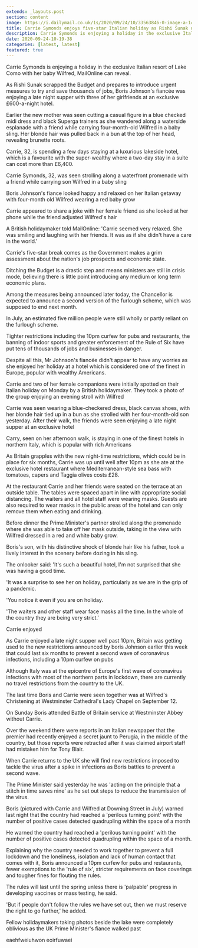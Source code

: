 ```yaml
---
extends: _layouts.post
section: content
image: https://i.dailymail.co.uk/1s/2020/09/24/10/33563846-0-image-a-147_1600938873411.jpg 
title: Carrie Symonds enjoys five-star Italian holiday as Rishi Sunak unveils urgent measures to save jobs 
description: Carrie Symonds is enjoying a holiday in the exclusive Italian resort of Lake Como with her baby Wilfred and three female friends, MailOnline can reveal. 
date: 2020-09-24-10-19-38 
categories: [latest, latest] 
featured: true 
--- 
```

Carrie Symonds is enjoying a holiday in the exclusive Italian resort of Lake Como with her baby Wilfred, MailOnline can reveal.

As Rishi Sunak scrapped the Budget and prepares to introduce urgent measures to try and save thousands of jobs, Boris Johnson's fiancée was enjoying a late night supper with three of her girlfriends at an exclusive £600-a-night hotel. 

Earlier the new mother was seen cutting a casual figure in a blue checked midi dress and black Superga trainers as she wandered along a waterside esplanade with a friend while carrying four-month-old Wilfred in a baby sling. Her blonde hair was pulled back in a bun at the top of her head, revealing brunette roots.

Carrie, 32, is spending a few days staying at a luxurious lakeside hotel, which is a favourite with the super-wealthy where a two-day stay in a suite can cost more than £6,400.

Carrie Symonds, 32, was seen strolling along a waterfront promenade with a friend while carrying son Wilfred in a baby sling 

Boris Johnson's fiance looked happy and relaxed on her Italian getaway with four-month old Wilfred wearing a red baby grow

Carrie appeared to share a joke with her female friend as she looked at her phone while the friend adjusted Wilfred's hair 



A British holidaymaker told MailOnline: 'Carrie seemed very relaxed. She was smiling and laughing with her friends. It was as if she didn't have a care in the world.'

Carrie's five-star break comes as the Government makes a grim assessment about the nation's job prospects and economic state.

Ditching the Budget is a drastic step and means ministers are still in crisis mode, believing there is little point introducing any medium or long term economic plans.

Among the measures being announced later today, the Chancellor is expected to announce a second version of the furlough scheme, which was supposed to end next month.

In July, an estimated five million people were still wholly or partly reliant on the furlough scheme. 

Tighter restrictions including the 10pm curfew for pubs and restaurants, the banning of indoor sports and greater enforcement of the Rule of Six have put tens of thousands of jobs and businesses in danger.

Despite all this, Mr Johnson's fiancée didn't appear to have any worries as she enjoyed her holiday at a hotel which is considered one of the finest in Europe, popular with wealthy Americans. 

Carrie and two of her female companions were initially spotted on their Italian holiday on Monday by a British holidaymaker. They took a photo of the group enjoying an evening stroll with Wilfred

Carrie was seen wearing a blue-checkered dress, black canvas shoes, with her blonde hair tied up in a bun as she strolled with her four-month-old son yesterday. After their walk, the friends were seen enjoying a late night supper at an exclusive hotel 

Carry, seen on her afternoon walk, is staying in one of the finest hotels in northern Italy, which is popular with rich Americans

As Britain grapples with the new night-time restrictions, which could be in place for six months, Carrie was up until well after 10pm as she ate at the exclusive hotel restaurant where Mediterranean-style sea bass with tomatoes, capers and Taggia olives costs £28.

At the restaurant Carrie and her friends were seated on the terrace at an outside table. The tables were spaced apart in line with appropriate social distancing. The waiters and all hotel staff were wearing masks. Guests are also required to wear masks in the public areas of the hotel and can only remove them when eating and drinking.

Before dinner the Prime Minister's partner strolled along the promenade where she was able to take off her mask outside, taking in the view with Wilfred dressed in a red and white baby grow.

Boris's son, with his distinctive shock of blonde hair like his father, took a lively interest in the scenery before dozing in his sling.

The onlooker said: 'It's such a beautiful hotel, I'm not surprised that she was having a good time.

'It was a surprise to see her on holiday, particularly as we are in the grip of a pandemic.

'You notice it even if you are on holiday.

'The waiters and other staff wear face masks all the time. In the whole of the country they are being very strict.' 

Carrie enjoyed 







As Carrie enjoyed a late night supper well past 10pm, Britain was getting used to the new restrictions announced by boris Johnson earlier this week that could last six months to prevent a second wave of coronavirus infections, including a 10pm curfew on pubs

Although Italy was at the epicentre of Europe's first wave of coronavirus infections with most of the northern parts in lockdown, there are currently no travel restrictions from the country to the UK.

The last time Boris and Carrie were seen together was at Wilfred's Christening at Westminster Cathedral's Lady Chapel on September 12.

On Sunday Boris attended Battle of Britain service at Westminster Abbey without Carrie.

Over the weekend there were reports in an Italian newspaper that the premier had recently enjoyed a secret jaunt to Perugia, in the middle of the country, but those reports were retracted after it was claimed airport staff had mistaken him for Tony Blair.

When Carrie returns to the UK she will find new restrictions imposed to tackle the virus after a spike in infections as Boris battles to prevent a second wave.

The Prime Minister said yesterday he was 'acting on the principle that a stitch in time saves nine' as he set out steps to reduce the transmission of the virus.

Boris (pictured with Carrie and Wilfred at Downing Street in July) warned last night that the country had reached a 'perilous turning point' with the number of positive cases detected quadrupling within the space of a month

He warned the country had reached a 'perilous turning point' with the number of positive cases detected quadrupling within the space of a month.

Explaining why the country needed to work together to prevent a full lockdown and the loneliness, isolation and lack of human contact that comes with it, Boris announced a 10pm curfew for pubs and restaurants, fewer exemptions to the 'rule of six', stricter requirements on face coverings and tougher fines for flouting the rules. 

The rules will last until the spring unless there is 'palpable' progress in developing vaccines or mass testing, he said.

'But if people don't follow the rules we have set out, then we must reserve the right to go further,' he added. 

Fellow holidaymakers taking photos beside the lake were completely oblivious as the UK Prime Minister's fiance walked past

eaehfweiuhwon eoirfuwaei 

